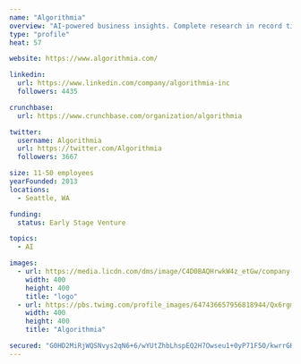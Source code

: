 ```yaml
---
name: "Algorithmia"
overview: "AI-powered business insights. Complete research in record time. Find what others miss."
type: "profile"
heat: 57

website: https://www.algorithmia.com/

linkedin:
  url: https://www.linkedin.com/company/algorithmia-inc
  followers: 4435

crunchbase:
  url: https://www.crunchbase.com/organization/algorithmia

twitter:
  username: Algorithmia
  url: https://twitter.com/Algorithmia
  followers: 3667

size: 11-50 employees
yearFounded: 2013
locations:
  - Seattle, WA

funding:
  status: Early Stage Venture

topics:
  - AI

images:
  - url: https://media.licdn.com/dms/image/C4D0BAQHrwkW4z_etGw/company-logo_400_400/0?e=1582761600&v=beta&t=Ws8YqAPeIZJfm-9AUhoA47oNesVDg-ftotcyEVZ2zOY
    width: 400
    height: 400
    title: "logo"
  - url: https://pbs.twimg.com/profile_images/647436657956818944/Qx6rgmxe_400x400.png
    width: 400
    height: 400
    title: "Algorithmia"

secured: "G0HD2MiRjWQSNvys2qN6+6/wYUtZhbLhspEQ2H7Owseu1+0yP71F5O/kwrrGH/djG4ir3FFgC/jfbpWFdd3Rvf7drjG353svaK3PjZ95Ji0IhhvYg/zGYEJflL4Cqhh0Px6OralzU/vHh7v0nr0GW8LiqDeldSR7GPLC+qs5ngNyo9h62LPWqfvddUajOm0tXW81rjUCXqyyJYP8KnknVlehPH4s2McayMwcMjVVHVGnBpiDfFh+RJGWtONT5kZlOWHtYiw/JSZf1Zkr9qn4R5nl006H8iUG4pvZjxg6142TbbOrgKpEz5TnojwDnvm1;jDcMwo6A+NU7HIabdSA2pw=="
---
```


